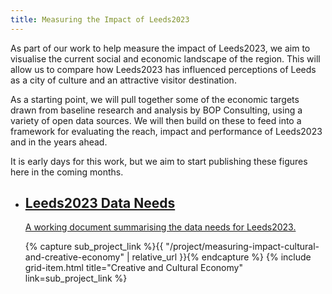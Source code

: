 ```yaml
---
title: Measuring the Impact of Leeds2023
---
```


As part of our work to help measure the impact of Leeds2023, we aim to visualise the current social and
economic landscape of the region. This will allow us to compare how Leeds2023 has influenced perceptions
of Leeds as a city of culture and an attractive visitor destination. 

As a starting point, we will pull together some of the economic targets drawn from baseline research and
analysis by BOP Consulting, using a variety of open data sources. We will then build on these to feed into
a framework for evaluating the reach, impact and performance of Leeds2023 and in the years ahead.

It is early days for this work, but we aim to start publishing these figures here in the coming months. 

<ul class="grid">
  <li>
    <a class="c5-bg" href="https://docs.google.com/spreadsheets/d/1w0d8F6biPXG8cawiOr8akKDlrx9_eUZfLSQCcPLwtrg/edit#gid=0">
      <h2>Leeds2023 Data Needs</h2>
      <p>A working document summarising the data needs for Leeds2023.</p>
    </a>
  </li>

  {% capture sub_project_link %}{{ "/project/measuring-impact-cultural-and-creative-economy" | relative_url }}{% endcapture %}
  {% include grid-item.html title="Creative and Cultural Economy" link=sub_project_link %}
</ul>
